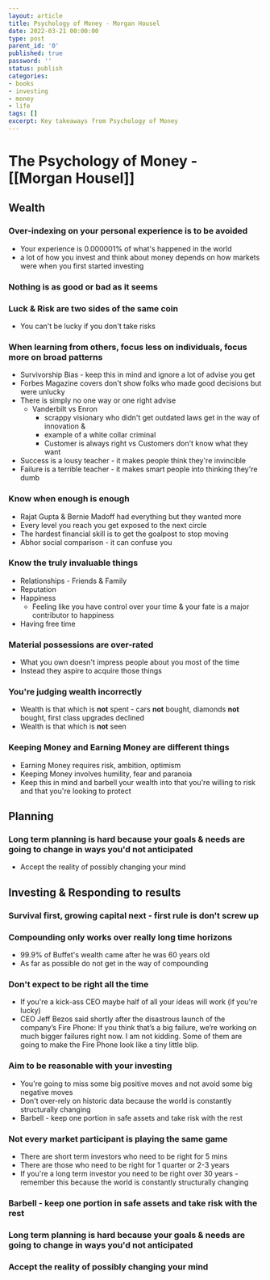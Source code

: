 ```yaml
---
layout: article
title: Psychology of Money - Morgan Housel
date: 2022-03-21 00:00:00
type: post
parent_id: '0'
published: true
password: ''
status: publish
categories:
- books
- investing
- money
- life
tags: []
excerpt: Key takeaways from Psychology of Money
---
```

# The Psychology of Money - [[Morgan Housel]]

## Wealth

### Over-indexing on your personal experience is to be avoided
- Your experience is 0.000001% of what's happened in the world
- a lot of how you invest and think about money depends on how markets were when you first started investing

### Nothing is as good or bad as it seems

### Luck & Risk are two sides of the same coin
- You can't be lucky if you don't take risks

### When learning from others, focus less on individuals, focus more on broad patterns
- Survivorship Bias - keep this in mind and ignore a lot of advise you get
-  Forbes Magazine covers don't show folks who made good decisions but were unlucky
-  There is simply no one way or one right advise
	- Vanderbilt vs Enron
		- scrappy visionary who didn't get outdated laws get in the way of innovation &
		- example of a white collar criminal
		- Customer is always right vs Customers don't know what they want
- Success is a lousy teacher - it makes people think they're invincible
- Failure is a terrible teacher - it makes smart people into thinking they're dumb

### Know when enough is enough
- Rajat Gupta & Bernie Madoff had everything but they wanted more
- Every level you reach you get exposed to the next circle
- The hardest financial skill is to get the goalpost to stop moving
- Abhor social comparison - it can confuse you

### Know the truly invaluable things
- Relationships - Friends & Family
- Reputation
- Happiness
	- Feeling like you have control over your time & your fate is a major contributor to happiness
- Having free time

### Material possessions are over-rated
- What you own doesn't impress people about you most of the time
- Instead they aspire to acquire those things

### You're judging wealth incorrectly
- Wealth is that which is **not** spent - cars **not** bought, diamonds **not** bought, first class upgrades declined
- Wealth is that which is **not** seen

### Keeping Money and Earning Money are different things
- Earning Money requires risk, ambition, optimism
- Keeping Money involves humility, fear and paranoia
- Keep this in mind and barbell your wealth into that you're willing to risk and that you're looking to protect

## Planning

### Long term planning is hard because your goals & needs are going to change in ways you'd not anticipated
- Accept the reality of possibly changing your mind

## Investing & Responding to results
### Survival first, growing capital next - first rule is don't screw up

### Compounding only works over really long time horizons
- 99.9% of Buffet's wealth came after he was 60 years old
- As far as possible do not get in the way of compounding

### Don't expect to be right all the time
- If you're a kick-ass CEO maybe half of all your ideas will work (if you're lucky)
- CEO Jeff Bezos said shortly after the disastrous launch of the company’s Fire Phone: If you think that’s a big failure, we’re working on much bigger failures right now. I am not kidding. Some of them are going to make the Fire Phone look like a tiny little blip.

### Aim to be reasonable with your investing
- You're going to miss some big positive moves and not avoid some big negative moves
- Don't over-rely on historic data because the world is constantly structurally changing
- Barbell - keep one portion in safe assets and take risk with the rest

### Not every market participant is playing the same game
- There are short term investors who need to be right for 5 mins
- There are those who need to be right for 1 quarter or 2-3 years
- If you're a long term investor you need to be right over 30 years - remember this because the world is constantly structurally changing

### Barbell - keep one portion in safe assets and take risk with the rest

### Long term planning is hard because your goals & needs are going to change in ways you'd not anticipated

### Accept the reality of possibly changing your mind

